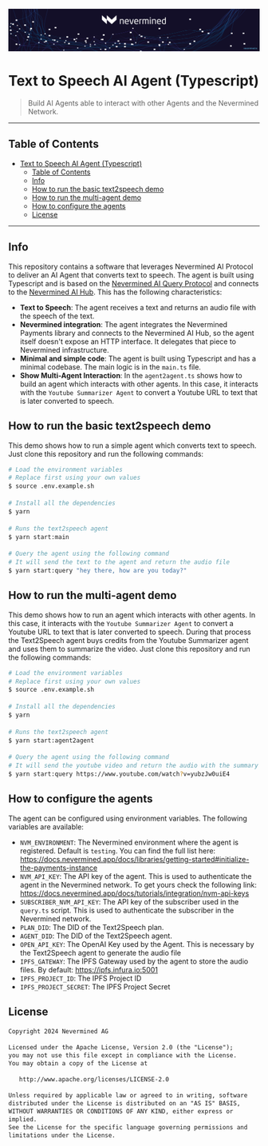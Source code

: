 [![banner](https://raw.githubusercontent.com/nevermined-io/assets/main/images/logo/banner_logo.png)](https://nevermined.io)

# Text to Speech AI Agent (Typescript)

> Build AI Agents able to interact with other Agents and the Nevermined Network.

---

## Table of Contents

- [Text to Speech AI Agent (Typescript)](#text-to-speech-ai-agent-typescript)
  - [Table of Contents](#table-of-contents)
  - [Info](#info)
  - [How to run the basic text2speech demo](#how-to-run-the-basic-text2speech-demo)
  - [How to run the multi-agent demo](#how-to-run-the-multi-agent-demo)
  - [How to configure the agents](#how-to-configure-the-agents)
  - [License](#license)

---

## Info

This repository contains a software that leverages Nevermined AI Protocol to deliver an AI Agent that converts text to speech. 
The agent is built using Typescript and is based on the [Nevermined AI Query Protocol](https://docs.nevermined.io/docs/protocol/query-protocol) and connects to the [Nevermined AI Hub](https://docs.nevermined.app/docs/environments/ai-hub). This has the following characteristics:

* **Text to Speech**: The agent receives a text and returns an audio file with the speech of the text.
* **Nevermined integration**: The agent integrates the Nevermined Payments library and connects to the Nevermined AI Hub, so the agent itself doesn't expose an HTTP interface. It delegates that piece to Nevermined infrastructure. 
* **Minimal and simple code**: The agent is built using Typescript and has a minimal codebase. The main logic is in the `main.ts` file. 
* **Show Multi-Agent Interaction**: In the `agent2agent.ts` shows how to build an agent which interacts with other agents. In this case, it interacts with the `Youtube Summarizer Agent` to convert a Youtube URL to text that is later converted to speech.

## How to run the basic text2speech demo

This demo shows how to run a simple agent which converts text to speech. Just clone this repository and run the following commands:

```bash
# Load the environment variables
# Replace first using your own values
$ source .env.example.sh

# Install all the dependencies
$ yarn

# Runs the text2speech agent
$ yarn start:main

# Query the agent using the following command
# It will send the text to the agent and return the audio file
$ yarn start:query "hey there, how are you today?"

```

## How to run the multi-agent demo

This demo shows how to run an agent which interacts with other agents. In this case, it interacts with the `Youtube Summarizer Agent` to convert a Youtube URL to text that is later converted to speech. During that process the Text2Speech agent buys credits from the Youtube Summarizer agent and uses them to summarize the video. Just clone this repository and run the following commands:

```bash
# Load the environment variables
# Replace first using your own values
$ source .env.example.sh

# Install all the dependencies
$ yarn

# Runs the text2speech agent
$ yarn start:agent2agent

# Query the agent using the following command
# It will send the youtube video and return the audio with the summary of that video
$ yarn start:query https://www.youtube.com/watch?v=yubzJw0uiE4

```

## How to configure the agents

The agent can be configured using environment variables. The following variables are available:

- `NVM_ENVIRONMENT`: The Nevermined environment where the agent is registered. Default is `testing`. You can find the full list here: https://docs.nevermined.app/docs/libraries/getting-started#initialize-the-payments-instance
- `NVM_API_KEY`: The API key of the agent. This is used to authenticate the agent in the Nevermined network. To get yours check the following link: https://docs.nevermined.app/docs/tutorials/integration/nvm-api-keys
- `SUBSCRIBER_NVM_API_KEY`: The API key of the subscriber used in the `query.ts` script. This is used to authenticate the subscriber in the Nevermined network.
- `PLAN_DID`: The DID of the Text2Speech plan.
- `AGENT_DID`: The DID of the Text2Speech agent.
- `OPEN_API_KEY`: The OpenAI Key used by the Agent. This is necessary by the Text2Speech agent to generate the audio file
- `IPFS_GATEWAY`: The IPFS Gateway used by the agent to store the audio files. By default: https://ipfs.infura.io:5001
- `IPFS_PROJECT_ID`: The IPFS Project ID
- `IPFS_PROJECT_SECRET`: The IPFS Project Secret

## License

```text
Copyright 2024 Nevermined AG

Licensed under the Apache License, Version 2.0 (the "License");
you may not use this file except in compliance with the License.
You may obtain a copy of the License at

   http://www.apache.org/licenses/LICENSE-2.0

Unless required by applicable law or agreed to in writing, software
distributed under the License is distributed on an "AS IS" BASIS,
WITHOUT WARRANTIES OR CONDITIONS OF ANY KIND, either express or implied.
See the License for the specific language governing permissions and
limitations under the License.
```
